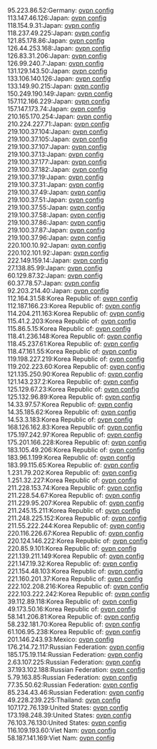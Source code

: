 95.223.86.52:Germany: [ovpn config](vpn/95_223_86_52.ovpn)  
113.147.46.126:Japan: [ovpn config](vpn/113_147_46_126.ovpn)  
118.154.9.31:Japan: [ovpn config](vpn/118_154_9_31.ovpn)  
118.237.49.225:Japan: [ovpn config](vpn/118_237_49_225.ovpn)  
121.85.178.86:Japan: [ovpn config](vpn/121_85_178_86.ovpn)  
126.44.253.168:Japan: [ovpn config](vpn/126_44_253_168.ovpn)  
126.83.31.206:Japan: [ovpn config](vpn/126_83_31_206.ovpn)  
126.99.240.7:Japan: [ovpn config](vpn/126_99_240_7.ovpn)  
131.129.143.50:Japan: [ovpn config](vpn/131_129_143_50.ovpn)  
133.106.140.126:Japan: [ovpn config](vpn/133_106_140_126.ovpn)  
133.149.90.215:Japan: [ovpn config](vpn/133_149_90_215.ovpn)  
150.249.190.149:Japan: [ovpn config](vpn/150_249_190_149.ovpn)  
157.112.166.229:Japan: [ovpn config](vpn/157_112_166_229.ovpn)  
157.147.173.74:Japan: [ovpn config](vpn/157_147_173_74.ovpn)  
210.165.170.254:Japan: [ovpn config](vpn/210_165_170_254.ovpn)  
210.224.227.71:Japan: [ovpn config](vpn/210_224_227_71.ovpn)  
219.100.37.104:Japan: [ovpn config](vpn/219_100_37_104.ovpn)  
219.100.37.105:Japan: [ovpn config](vpn/219_100_37_105.ovpn)  
219.100.37.107:Japan: [ovpn config](vpn/219_100_37_107.ovpn)  
219.100.37.13:Japan: [ovpn config](vpn/219_100_37_13.ovpn)  
219.100.37.177:Japan: [ovpn config](vpn/219_100_37_177.ovpn)  
219.100.37.182:Japan: [ovpn config](vpn/219_100_37_182.ovpn)  
219.100.37.19:Japan: [ovpn config](vpn/219_100_37_19.ovpn)  
219.100.37.31:Japan: [ovpn config](vpn/219_100_37_31.ovpn)  
219.100.37.49:Japan: [ovpn config](vpn/219_100_37_49.ovpn)  
219.100.37.51:Japan: [ovpn config](vpn/219_100_37_51.ovpn)  
219.100.37.55:Japan: [ovpn config](vpn/219_100_37_55.ovpn)  
219.100.37.58:Japan: [ovpn config](vpn/219_100_37_58.ovpn)  
219.100.37.86:Japan: [ovpn config](vpn/219_100_37_86.ovpn)  
219.100.37.87:Japan: [ovpn config](vpn/219_100_37_87.ovpn)  
219.100.37.96:Japan: [ovpn config](vpn/219_100_37_96.ovpn)  
220.100.10.92:Japan: [ovpn config](vpn/220_100_10_92.ovpn)  
220.102.101.92:Japan: [ovpn config](vpn/220_102_101_92.ovpn)  
222.149.159.14:Japan: [ovpn config](vpn/222_149_159_14.ovpn)  
27.138.85.99:Japan: [ovpn config](vpn/27_138_85_99.ovpn)  
60.129.87.32:Japan: [ovpn config](vpn/60_129_87_32.ovpn)  
60.37.78.57:Japan: [ovpn config](vpn/60_37_78_57.ovpn)  
92.203.214.40:Japan: [ovpn config](vpn/92_203_214_40.ovpn)  
112.164.31.58:Korea Republic of: [ovpn config](vpn/112_164_31_58.ovpn)  
112.187.166.23:Korea Republic of: [ovpn config](vpn/112_187_166_23.ovpn)  
114.204.211.163:Korea Republic of: [ovpn config](vpn/114_204_211_163.ovpn)  
115.41.2.203:Korea Republic of: [ovpn config](vpn/115_41_2_203.ovpn)  
115.86.5.15:Korea Republic of: [ovpn config](vpn/115_86_5_15.ovpn)  
118.41.236.148:Korea Republic of: [ovpn config](vpn/118_41_236_148.ovpn)  
118.45.237.61:Korea Republic of: [ovpn config](vpn/118_45_237_61.ovpn)  
118.47.161.55:Korea Republic of: [ovpn config](vpn/118_47_161_55.ovpn)  
119.198.227.219:Korea Republic of: [ovpn config](vpn/119_198_227_219.ovpn)  
119.202.223.60:Korea Republic of: [ovpn config](vpn/119_202_223_60.ovpn)  
121.135.250.90:Korea Republic of: [ovpn config](vpn/121_135_250_90.ovpn)  
121.143.237.2:Korea Republic of: [ovpn config](vpn/121_143_237_2.ovpn)  
125.129.67.23:Korea Republic of: [ovpn config](vpn/125_129_67_23.ovpn)  
125.132.96.89:Korea Republic of: [ovpn config](vpn/125_132_96_89.ovpn)  
14.33.97.57:Korea Republic of: [ovpn config](vpn/14_33_97_57.ovpn)  
14.35.185.62:Korea Republic of: [ovpn config](vpn/14_35_185_62.ovpn)  
14.53.3.183:Korea Republic of: [ovpn config](vpn/14_53_3_183.ovpn)  
168.126.162.83:Korea Republic of: [ovpn config](vpn/168_126_162_83.ovpn)  
175.197.242.97:Korea Republic of: [ovpn config](vpn/175_197_242_97.ovpn)  
175.201.166.228:Korea Republic of: [ovpn config](vpn/175_201_166_228.ovpn)  
183.105.49.206:Korea Republic of: [ovpn config](vpn/183_105_49_206.ovpn)  
183.96.1.199:Korea Republic of: [ovpn config](vpn/183_96_1_199.ovpn)  
183.99.115.65:Korea Republic of: [ovpn config](vpn/183_99_115_65.ovpn)  
1.231.79.202:Korea Republic of: [ovpn config](vpn/1_231_79_202.ovpn)  
1.251.32.227:Korea Republic of: [ovpn config](vpn/1_251_32_227.ovpn)  
211.228.153.74:Korea Republic of: [ovpn config](vpn/211_228_153_74.ovpn)  
211.228.54.67:Korea Republic of: [ovpn config](vpn/211_228_54_67.ovpn)  
211.229.95.207:Korea Republic of: [ovpn config](vpn/211_229_95_207.ovpn)  
211.245.15.211:Korea Republic of: [ovpn config](vpn/211_245_15_211.ovpn)  
211.248.225.152:Korea Republic of: [ovpn config](vpn/211_248_225_152.ovpn)  
211.55.222.244:Korea Republic of: [ovpn config](vpn/211_55_222_244.ovpn)  
220.116.226.67:Korea Republic of: [ovpn config](vpn/220_116_226_67.ovpn)  
220.124.146.222:Korea Republic of: [ovpn config](vpn/220_124_146_222.ovpn)  
220.85.9.101:Korea Republic of: [ovpn config](vpn/220_85_9_101.ovpn)  
221.139.211.149:Korea Republic of: [ovpn config](vpn/221_139_211_149.ovpn)  
221.147.19.32:Korea Republic of: [ovpn config](vpn/221_147_19_32.ovpn)  
221.154.48.103:Korea Republic of: [ovpn config](vpn/221_154_48_103.ovpn)  
221.160.201.37:Korea Republic of: [ovpn config](vpn/221_160_201_37.ovpn)  
222.102.208.216:Korea Republic of: [ovpn config](vpn/222_102_208_216.ovpn)  
222.103.222.242:Korea Republic of: [ovpn config](vpn/222_103_222_242.ovpn)  
39.112.89.118:Korea Republic of: [ovpn config](vpn/39_112_89_118.ovpn)  
49.173.50.16:Korea Republic of: [ovpn config](vpn/49_173_50_16.ovpn)  
58.141.206.81:Korea Republic of: [ovpn config](vpn/58_141_206_81.ovpn)  
58.232.181.70:Korea Republic of: [ovpn config](vpn/58_232_181_70.ovpn)  
61.106.95.238:Korea Republic of: [ovpn config](vpn/61_106_95_238.ovpn)  
201.146.243.93:Mexico: [ovpn config](vpn/201_146_243_93.ovpn)  
176.214.72.117:Russian Federation: [ovpn config](vpn/176_214_72_117.ovpn)  
185.175.19.114:Russian Federation: [ovpn config](vpn/185_175_19_114.ovpn)  
2.63.107.225:Russian Federation: [ovpn config](vpn/2_63_107_225.ovpn)  
37.193.102.188:Russian Federation: [ovpn config](vpn/37_193_102_188.ovpn)  
5.79.163.85:Russian Federation: [ovpn config](vpn/5_79_163_85.ovpn)  
77.35.50.62:Russian Federation: [ovpn config](vpn/77_35_50_62.ovpn)  
85.234.43.46:Russian Federation: [ovpn config](vpn/85_234_43_46.ovpn)  
49.228.239.225:Thailand: [ovpn config](vpn/49_228_239_225.ovpn)  
107.172.76.139:United States: [ovpn config](vpn/107_172_76_139.ovpn)  
173.198.248.39:United States: [ovpn config](vpn/173_198_248_39.ovpn)  
76.103.76.130:United States: [ovpn config](vpn/76_103_76_130.ovpn)  
116.109.193.60:Viet Nam: [ovpn config](vpn/116_109_193_60.ovpn)  
58.187.141.169:Viet Nam: [ovpn config](vpn/58_187_141_169.ovpn)  
